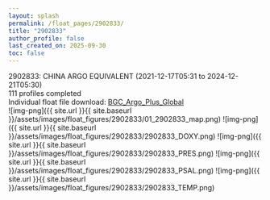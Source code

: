 ```yaml
---
layout: splash
permalink: /float_pages/2902833/
title: "2902833"
author_profile: false
last_created_on: 2025-09-30
toc: false
---
```

 
2902833: CHINA ARGO EQUIVALENT (2021-12-17T05:31 to 2024-12-21T05:30)\
111 profiles completed\
Individual float file download: [BGC_Argo_Plus_Global](https://ftp.soest.hawaii.edu/bgc_argo_plus/Individual_Floats/outliers_removed/2902833_Sprof_processed.nc)\
![img-png]({{ site.url }}{{ site.baseurl }}/assets/images/float_figures/2902833/01_2902833_map.png)
![img-png]({{ site.url }}{{ site.baseurl }}/assets/images/float_figures/2902833/2902833_DOXY.png)
![img-png]({{ site.url }}{{ site.baseurl }}/assets/images/float_figures/2902833/2902833_PRES.png)
![img-png]({{ site.url }}{{ site.baseurl }}/assets/images/float_figures/2902833/2902833_PSAL.png)
![img-png]({{ site.url }}{{ site.baseurl }}/assets/images/float_figures/2902833/2902833_TEMP.png)
